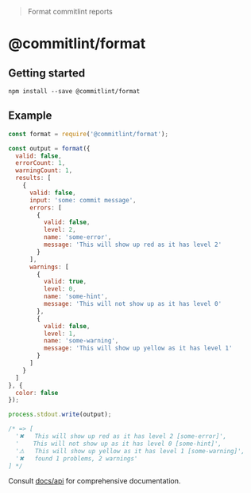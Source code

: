 > Format commitlint reports

# @commitlint/format

## Getting started

```shell
npm install --save @commitlint/format
```

## Example

```js
const format = require('@commitlint/format');

const output = format({
  valid: false,
  errorCount: 1,
  warningCount: 1,
  results: [
    {
      valid: false,
      input: 'some: commit message',
      errors: [
        {
          valid: false,
          level: 2,
          name: 'some-error',
          message: 'This will show up red as it has level 2'
        }
      ],
      warnings: [
        {
          valid: true,
          level: 0,
          name: 'some-hint',
          message: 'This will not show up as it has level 0'
        },
        {
          valid: false,
          level: 1,
          name: 'some-warning',
          message: 'This will show up yellow as it has level 1'
        }
      ]
    }
  ]  
}, {
  color: false
});

process.stdout.write(output);

/* => [
  '✖   This will show up red as it has level 2 [some-error]',
  '    This will not show up as it has level 0 [some-hint]',
  '⚠   This will show up yellow as it has level 1 [some-warning]',
  '✖   found 1 problems, 2 warnings'
] */
```

Consult [docs/api](https://conventional-changelog.github.io/#/reference-api) for comprehensive documentation.

